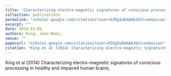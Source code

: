 ```yaml
---
title: 'Characterizing electro-magnetic signatures of conscious processing in healthy and impaired human brains'
collection: publications
permalink: "scholar.google.com/citations?user=XZOgIwEAAAAJ&hl=en&oi=ao"
excerpt: ""
date: 2014-01-01
authors: King, Jean-Remi; 
venue: ""
paperurl: "scholar.google.com/citations?user=XZOgIwEAAAAJ&hl=en&oi=ao"
citation: "King et al (2014) Characterizing electro-magnetic signatures of conscious processing in healthy and impaired human brains, <i></i>"
---
```

King et al (2014) Characterizing electro-magnetic signatures of conscious processing in healthy and impaired human brains, <i></i>
